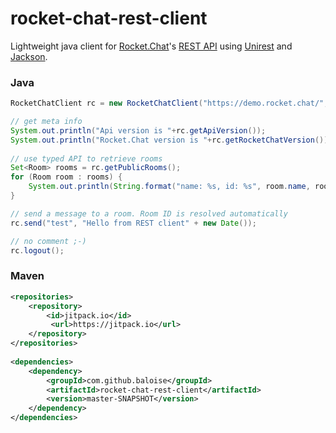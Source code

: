 # rocket-chat-rest-client
Lightweight java client for [Rocket.Chat](https://rocket.chat/)'s [REST API](https://github.com/RocketChat/Rocket.Chat/wiki/REST-APIs) using [Unirest](http://unirest.io/java.html) and [Jackson](https://github.com/FasterXML/jackson-databind).

### Java
```java
RocketChatClient rc = new RocketChatClient("https://demo.rocket.chat/", "<user>", "<password>");

// get meta info
System.out.println("Api version is "+rc.getApiVersion());
System.out.println("Rocket.Chat version is "+rc.getRocketChatVersion());
		
// use typed API to retrieve rooms		
Set<Room> rooms = rc.getPublicRooms();
for (Room room : rooms) {
	System.out.println(String.format("name: %s, id: %s", room.name, room._id));
}

// send a message to a room. Room ID is resolved automatically		
rc.send("test", "Hello from REST client" + new Date());

// no comment ;-)
rc.logout();
```
### Maven
```xml
<repositories>
	<repository>
		<id>jitpack.io</id>
		 <url>https://jitpack.io</url>
	</repository>
</repositories>
	
<dependencies>
	<dependency>
		<groupId>com.github.baloise</groupId>
		<artifactId>rocket-chat-rest-client</artifactId>
		<version>master-SNAPSHOT</version>
	</dependency>
</dependencies>
```
